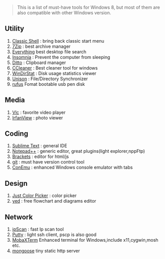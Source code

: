 > This is a list of must-have tools for Windows 8, but most of them are also compatible with other Windows version.

## Utility
1. [Classic Shell](http://www.classicshell.net/) : bring back classic start menu
1. [7Zip](http://www.7-zip.org/) : best archive manager
1. [Everything](https://www.voidtools.com/) best desktop file search
1. [Insomnia](http://dlaa.me/blog/post/10104830) : Prevent the computer from sleeping
1. [Ditto](http://ditto-cp.sourceforge.net/) : Clipboard manager
1. [CCleaner](https://www.piriform.com/ccleaner) : Best cleaner tool for windows
1. [WinDirStat](https://windirstat.info/) : Disk usage statistics viewer 
1. [Unison](http://unison-binaries.inria.fr/) : File/Directory Synchronizer
1. [rufus](https://rufus.akeo.ie/) Fomat bootable usb pen disk

## Media
1. [Vlc](http://www.videolan.org/vlc/) : favorite video player
1. [IrfanView](http://www.irfanview.com/) : photo viewer

## Coding
1. [Sublime Text](https://www.sublimetext.com/) : general IDE 
1. [Notepad++](https://notepad-plus-plus.org/) : generic editor, great plugins(light explorer,nppFtp)
1. [Brackets](http://brackets.io/) : editor for html/js
1. [git](https://git-scm.com/) : must have version control tool
1. [ConEmu](https://conemu.github.io/) : enhanced Windows console emulator with tabs

## Design
1. [Just Color Picker](http://annystudio.com/software/colorpicker/) : color picker
1. [yed](https://www.yworks.com/products/yed) : free flowchart and diagrams editor

## Network
1. [ipScan](http://angryip.org/) : fast Ip scan tool
1. [Putty](http://www.putty.org/) : light ssh client, pscp is also good
1. [MobaXTerm](http://mobaxterm.mobatek.net/) Enhanced terminal for Windows,include x11,cygwin,mosh etc.
1. [mongoose](https://www.cesanta.com/products/binary) tiny static http server

